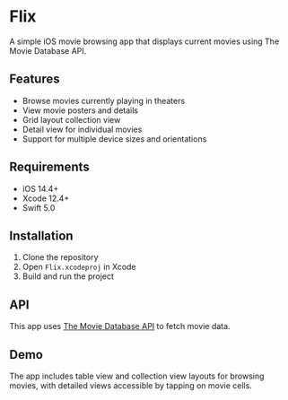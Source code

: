 # Flix

A simple iOS movie browsing app that displays current movies using The Movie Database API.

## Features

- Browse movies currently playing in theaters
- View movie posters and details
- Grid layout collection view
- Detail view for individual movies
- Support for multiple device sizes and orientations

## Requirements

- iOS 14.4+
- Xcode 12.4+
- Swift 5.0

## Installation

1. Clone the repository
2. Open `Flix.xcodeproj` in Xcode
3. Build and run the project

## API

This app uses [The Movie Database API](http://docs.themoviedb.apiary.io/#) to fetch movie data.

## Demo

The app includes table view and collection view layouts for browsing movies, with detailed views accessible by tapping on movie cells.
